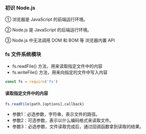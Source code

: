### 初识 Node.js

① 浏览器是 JavaScript 的前端运行环境。 

② Node.js 是 JavaScript 的后端运行环境。 

③ Node.js 中无法调用 DOM 和 BOM 等 浏览器内置 API

### fs 文件系统模块

- fs.readFile() 方法，用来读取指定文件中的内容
- fs.writeFile() 方法，用来向指定的文件中写入内容

```js
const fs = require('fs')
```

#### 读取指定文件中的内容

~~~js
fs.readFile(path,[options],callback)
~~~

- 参数1：必选参数，字符串，表示文件的路径。 
- 参数2：可选参数，表示以什么编码格式来读取文件。 
- 参数3：必选参数，文件读取完成后，通过回调函数拿到读取的结果。

